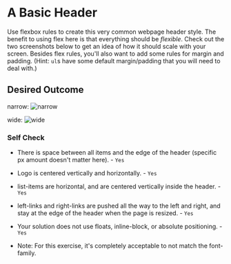 # A Basic Header

Use flexbox rules to create this very common webpage header style. The benefit to using flex here is that everything should be _flexible_. Check out the two screenshots below to get an idea of how it should scale with your screen. Besides flex rules, you'll also want to add some rules for margin and padding. (Hint: `ul`s have some default margin/padding that you will need to deal with.)

## Desired Outcome

narrow:
![narrow](./desired-outcome-narrow.png)

wide: 
![wide](./desired-outcome-wide.png)

### Self Check
- There is space between all items and the edge of the header (specific px amount doesn't matter here). - `Yes`
- Logo is centered vertically and horizontally. - `Yes`
- list-items are horizontal, and are centered vertically inside the header. - `Yes`
- left-links and right-links are pushed all the way to the left and right, and stay at the edge of the header when the page is resized. - `Yes`
- Your solution does not use floats, inline-block, or absolute positioning. - `Yes`

- Note: For this exercise, it's completely acceptable to not match the font-family.